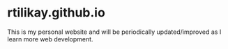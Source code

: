 # rtilikay.github.io

This is my personal website and will be periodically updated/improved as I learn more web development.
